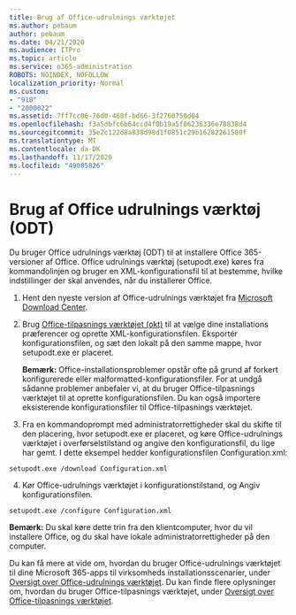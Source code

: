 ```yaml
---
title: Brug af Office-udrulnings værktøjet
ms.author: pebaum
author: pebaum
ms.date: 04/21/2020
ms.audience: ITPro
ms.topic: article
ms.service: o365-administration
ROBOTS: NOINDEX, NOFOLLOW
localization_priority: Normal
ms.custom:
- "918"
- "2000022"
ms.assetid: 7ff7cc06-76d0-468f-bd66-3f2760750d04
ms.openlocfilehash: f3a5dbfc6b64ccd4f0b19a5f86236336e78838d4
ms.sourcegitcommit: 35e2c122d8a838d98d1f0851c29b16282261580f
ms.translationtype: MT
ms.contentlocale: da-DK
ms.lasthandoff: 11/17/2020
ms.locfileid: "49085826"
---
```

# <a name="using-the-office-deployment-tool-odt"></a>Brug af Office udrulnings værktøj (ODT)

Du bruger Office udrulnings værktøj (ODT) til at installere Office 365-versioner af Office. Office udrulnings værktøj (setupodt.exe) køres fra kommandolinjen og bruger en XML-konfigurationsfil til at bestemme, hvilke indstillinger der skal anvendes, når du installerer Office.
  
1. Hent den nyeste version af Office-udrulnings værktøjet fra [Microsoft Download Center](https://go.microsoft.com/fwlink/p/?LinkID=626065).

2. Brug [Office-tilpasnings værktøjet (okt)](https://config.office.com) til at vælge dine installations præferencer og oprette XML-konfigurationsfilen. Eksportér konfigurationsfilen, og sæt den lokalt på den samme mappe, hvor setupodt.exe er placeret.

    **Bemærk:** Office-installationsproblemer opstår ofte på grund af forkert konfigurerede eller malformatted-konfigurationsfiler. For at undgå sådanne problemer anbefaler vi, at du bruger Office-tilpasnings værktøjet til at oprette konfigurationsfilen. Du kan også importere eksisterende konfigurationsfiler til Office-tilpasnings værktøjet.

3. Fra en kommandoprompt med administratorrettigheder skal du skifte til den placering, hvor setupodt.exe er placeret, og køre Office-udrulnings værktøjet i overførselstilstand og angive den konfigurationsfil, du lige har gemt. I dette eksempel hedder konfigurationsfilen Configuration.xml:

```setupodt.exe /download Configuration.xml```

4. Kør Office-udrulnings værktøjet i konfigurationstilstand, og Angiv konfigurationsfilen.

```setupodt.exe /configure Configuration.xml```

**Bemærk:** Du skal køre dette trin fra den klientcomputer, hvor du vil installere Office, og du skal have lokale administratorrettigheder på den computer.

Du kan få mere at vide om, hvordan du bruger Office-udrulnings værktøjet til dine Microsoft 365-apps til virksomheds installationsscenarier, under [Oversigt over Office-udrulnings værktøjet](https://docs.microsoft.com/deployoffice/overview-office-deployment-tool). Du kan finde flere oplysninger om, hvordan du bruger Office-tilpasnings værktøjet, under [Oversigt over Office-tilpasnings værktøjet](https://docs.microsoft.com/DeployOffice/overview-of-the-office-customization-tool-for-click-to-run).
